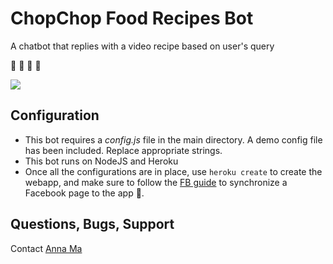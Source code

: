 # ChopChop Food Recipes Bot
A chatbot that replies with a video recipe based on user's query

🍕 🍌 🍙 🍱

![](https://media.giphy.com/media/l4FGCXH9KCBclpamY/giphy.gif)

## Configuration
- This bot requires a _config.js_ file in the main directory. A demo config file has been included. Replace appropriate strings.
- This bot runs on NodeJS and Heroku
- Once all the configurations are in place, use `heroku create` to create the webapp, and make sure to follow the [FB guide](https://developers.facebook.com/docs/messenger-platform) to synchronize a Facebook page to the app 🍟.

## Questions, Bugs, Support
Contact [Anna Ma](https://github.com/annuhma)

